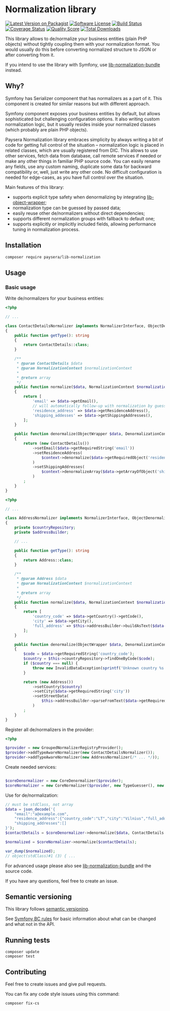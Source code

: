 # Normalization library

[![Latest Version on Packagist][ico-version]][link-packagist]
[![Software License][ico-license]](LICENSE)
[![Build Status][ico-travis]][link-travis]
[![Coverage Status][ico-scrutinizer]][link-scrutinizer]
[![Quality Score][ico-code-quality]][link-code-quality]
[![Total Downloads][ico-downloads]][link-downloads]

This library allows to de/normalize your business entities (plain PHP objects)
without tightly coupling them with your normalization format. You would usually do this
before converting normalized structure to JSON or after converting from it.

If you intend to use the library with Symfony, use 
[lib-normalization-bundle](https://github.com/paysera/lib-normalization-bundle) instead.

## Why?

Symfony has Serializer component that has normalizers as a part of it.
This component is created for similar reasons but with different approach.

Symfony component exposes your business entities by default, but allows sophisticated but
challenging configuration options. It also writing custom normalization logic, but it usually
resides inside your normalized classes (which probably are plain PHP objects).

Paysera Normalization library embraces simplicity by always writing a bit of code
for getting full control of the situation – normalization logic is placed in related classes,
which are usually registered from DIC.
This allows to use other services, fetch data from database, call remote services if needed or
make any other things in familiar PHP source code. You can easily rename any fields, use any custom
naming, duplicate some data for backward compatibility or, well, just write any other code.
No difficult configuration is needed for edge-cases, as you have full control over the situation.

Main features of this library:
- supports explicit type safety when denormalizing by integrating 
[lib-object-wrapper](https://github.com/paysera/lib-object-wrapper);
- normalization type can be guessed by passed data;
- easily reuse other de/normalizers without direct dependencies;
- supports different normalization groups with fallback to default one;
- supports explicitly or implicitly included fields, allowing performance tuning in normalization process.

## Installation

```bash
composer require paysera/lib-normalization
```

## Usage

### Basic usage

Write de/normalizers for your business entities:

```php
<?php

// ...

class ContactDetailsNormalizer implements NormalizerInterface, ObjectDenormalizerInterface, TypeAwareInterface
{
    public function getType(): string
    {
        return ContactDetails::class;
    }

    /**
     * @param ContactDetails $data
     * @param NormalizationContext $normalizationContext
     *
     * @return array
     */
    public function normalize($data, NormalizationContext $normalizationContext)
    {
        return [
            'email' => $data->getEmail(),
            // will automatically follow-up with normalization by guessed types:
            'residence_address' => $data->getResidenceAddress(),
            'shipping_addesses' => $data->getShippingAddresses(),
        ];
    }

    public function denormalize(ObjectWrapper $data, DenormalizationContext $context)
    {
        return (new ContactDetails())
            ->setEmail($data->getRequiredString('email'))
            ->setResidenceAddress(
                $context->denormalize($data->getRequiredObject('residence_address'), Address::class)
            )
            ->setShippingAddresses(
                $context->denormalizeArray($data->getArrayOfObject('shipping_addesses'), Address::class)
            )
        ;
    }
}
```

```php
<?php

// ...

class AddressNormalizer implements NormalizerInterface, ObjectDenormalizerInterface, TypeAwareInterface
{
    private $countryRepository;
    private $addressBuilder;

    // ...

    public function getType(): string
    {
        return Address::class;
    }

    /**
     * @param Address $data
     * @param NormalizationContext $normalizationContext
     *
     * @return array
     */
    public function normalize($data, NormalizationContext $normalizationContext)
    {
        return [
            'country_code' => $data->getCountry()->getCode(),
            'city' => $data->getCity(),
            'full_address' => $this->addressBuilder->buildAsText($data->getStreetData()),
        ];
    }

    public function denormalize(ObjectWrapper $data, DenormalizationContext $context)
    {
        $code = $data->getRequiredString('country_code');
        $country = $this->countryRepository->findOneByCode($code);
        if ($country === null) {
            throw new InvalidDataException(sprintf('Unknown country %s', $code));
        }   

        return (new Address())
            ->setCountry($country)
            ->setCity($data->getRequiredString('city'))
            ->setStreetData(
                $this->addressBuilder->parseFromText($data->getRequiredString('full_address'))
            )
        ;
    }
}
```

Register all de/normalizers in the provider:

```php
<?php

$provider = new GroupedNormalizerRegistryProvider();
$provider->addTypeAwareNormalizer(new ContactDetailsNormalizer());
$provider->addTypeAwareNormalizer(new AddressNormalizer(/* ... */));
```

Create needed services:

```php

$coreDenormalizer = new CoreDenormalizer($provider);
$coreNormalizer = new CoreNormalizer($provider, new TypeGuesser(), new DataFilter());
```

Use for de/normalization:

```php
// must be stdClass, not array
$data = json_decode('{
    "email":"a@example.com",
    "residence_address":{"country_code":"LT","city":"Vilnius","full_address":"Park street 182b-12"},
    "shipping_addresses":[]
}');
$contactDetails = $coreDenormalizer->denormalize($data, ContactDetails::class);

$normalized = $coreNormalizer->normalize($contactDetails);

var_dump($normalized);
// object(stdClass)#1 (3) { ...
```

For advanced usage please also see
[lib-normalization-bundle](https://github.com/paysera/lib-normalization-bundle) and the source code.

If you have any questions, feel free to create an issue.

## Semantic versioning

This library follows [semantic versioning](http://semver.org/spec/v2.0.0.html).

See [Symfony BC rules](http://symfony.com/doc/current/contributing/code/bc.html) for basic
information about what can be changed and what not in the API.

## Running tests

```
composer update
composer test
```

## Contributing

Feel free to create issues and give pull requests.

You can fix any code style issues using this command:
```
composer fix-cs
```

[ico-version]: https://img.shields.io/packagist/v/paysera/lib-normalization.svg?style=flat-square
[ico-license]: https://img.shields.io/badge/license-MIT-brightgreen.svg?style=flat-square
[ico-travis]: https://img.shields.io/travis/paysera/lib-normalization/master.svg?style=flat-square
[ico-scrutinizer]: https://img.shields.io/scrutinizer/coverage/g/paysera/lib-normalization.svg?style=flat-square
[ico-code-quality]: https://img.shields.io/scrutinizer/g/paysera/lib-normalization.svg?style=flat-square
[ico-downloads]: https://img.shields.io/packagist/dt/paysera/lib-normalization.svg?style=flat-square

[link-packagist]: https://packagist.org/packages/paysera/lib-normalization
[link-travis]: https://travis-ci.org/paysera/lib-normalization
[link-scrutinizer]: https://scrutinizer-ci.com/g/paysera/lib-normalization/code-structure
[link-code-quality]: https://scrutinizer-ci.com/g/paysera/lib-normalization
[link-downloads]: https://packagist.org/packages/paysera/lib-normalization
